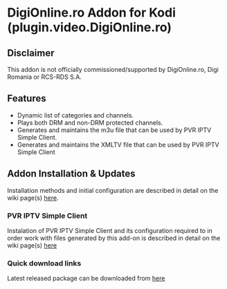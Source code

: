 # DigiOnline.ro Addon for Kodi (plugin.video.DigiOnline.ro)


## Disclaimer

This addon is not officially commissioned/supported by DigiOnline.ro, Digi Romania or RCS-RDS S.A.


## Features
 - Dynamic list of categories and channels.
 - Plays both DRM and non-DRM protected channels.
 - Generates and maintains the m3u file that can be used by PVR IPTV Simple Client.
 - Generates and maintains the XMLTV file that can be used by PVR IPTV Simple Client


## Addon Installation & Updates

Installation methods and initial configuration are described in detail on the wiki page(s) [here](https://github.com/cralin/plugin.video.DigiOnline.ro/wiki/Addon-installation).


### PVR IPTV Simple Client

Instalation of PVR IPTV Simple Client and its configuration required to in order work with files generated by this add-on is described in detail on the wiki page(s) [here](https://github.com/cralin/plugin.video.DigiOnline.ro/wiki/PVR-IPTV-Simple-Client---Configuration_)


### Quick download links

Latest released package can be downloaded from [here](https://github.com/cralin/plugin.video.DigiOnline.ro/releases/latest)

